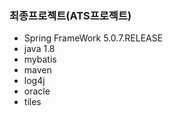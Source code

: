 ### 최종프로젝트(ATS프로젝트)
  - Spring FrameWork 5.0.7.RELEASE
  - java 1.8
  - mybatis 
  - maven
  - log4j
  - oracle
  - tiles
